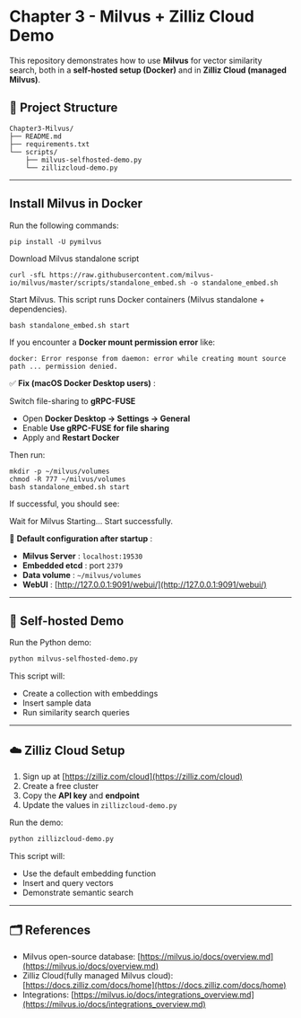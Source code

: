 # Chapter 3 - Milvus + Zilliz Cloud Demo

This repository demonstrates how to use **Milvus** for vector similarity search,
both in a **self-hosted setup (Docker)** and in **Zilliz Cloud (managed Milvus)**.

## 📂 Project Structure

```
Chapter3-Milvus/
├── README.md
├── requirements.txt
└── scripts/
    ├── milvus-selfhosted-demo.py
    └── zillizcloud-demo.py
```

---

## **Install Milvus in Docker**

Run the following commands:

```
pip install -U pymilvus
```

Download Milvus standalone script

```
curl -sfL https://raw.githubusercontent.com/milvus-io/milvus/master/scripts/standalone_embed.sh -o standalone_embed.sh
```

Start Milvus. This script runs Docker containers (Milvus standalone + dependencies).

```
bash standalone_embed.sh start
```

If you encounter a **Docker mount permission error** like:

```
docker: Error response from daemon: error while creating mount source path ... permission denied.
```

✅  **Fix (macOS Docker Desktop users)** :

Switch file-sharing to **gRPC-FUSE**

* Open **Docker Desktop → Settings → General**
* Enable **Use gRPC-FUSE for file sharing**
* Apply and **Restart Docker**

Then run:

```
mkdir -p ~/milvus/volumes
chmod -R 777 ~/milvus/volumes
bash standalone_embed.sh start
```

If successful, you should see:

Wait for Milvus Starting...
Start successfully.

📌  **Default configuration after startup** :

* **Milvus Server** : `localhost:19530`
* **Embedded etcd** : port `2379`
* **Data volume** : `~/milvus/volumes`
* **WebUI** : [http://127.0.0.1:9091/webui/](http://127.0.0.1:9091/webui/)

---

## 🚀 Self-hosted Demo

Run the Python demo:

```bash
python milvus-selfhosted-demo.py
```

This script will:

- Create a collection with embeddings
- Insert sample data
- Run similarity search queries

---

## ☁️ Zilliz Cloud Setup

1. Sign up at [https://zilliz.com/cloud](https://zilliz.com/cloud)
2. Create a free cluster
3. Copy the **API key** and **endpoint**
4. Update the values in `zillizcloud-demo.py`

Run the demo:

```bash
python zillizcloud-demo.py
```

This script will:

- Use the default embedding function
- Insert and query vectors
- Demonstrate semantic search

---

## 🗂 References

- Milvus open-source database: [https://milvus.io/docs/overview.md](https://milvus.io/docs/overview.md)
- Zilliz Cloud(fully managed Milvus cloud): [https://docs.zilliz.com/docs/home](https://docs.zilliz.com/docs/home)
- Integrations: [https://milvus.io/docs/integrations_overview.md](https://milvus.io/docs/integrations_overview.md)
